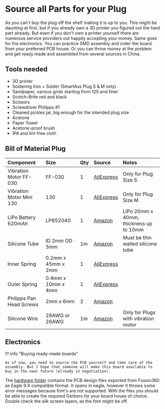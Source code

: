 # Source all Parts for your Plug

As you can't buy the plug off the shelf making it is up to you. This might be daunting at first, but if you already own a 3D printer you figured out the hard part already. But even if you don't own a printer yourself there are numerous service providers out happily accepting your money. Same goes for the electronics. You can practice SMD assembly and order the board from your preferred PCB house. Or you can throw money at the problem and get ready made and assembled from several sources in China.

## Tools needed

- 3D printer
- Soldering Iron + Solder (SmartAss Plug S & M only)
- Sandpaper, various grids starting from 120 and finer
- Scotch-Brite red and black
- Scissors
- Screwdriver Philipps #1
- Cleaned pickles jar, big enough for the intended plug size
- Acetone
- Paper Towel
- Acetone-proof brush
- IPA and lint-free cloth

## Bill of Material Plug

| Component                | Size               | Qty | Source                                                                                        | Notes                                  |
| :----------------------- | :----------------- | :-- | :-------------------------------------------------------------------------------------------- | :------------------------------------- |
| Vibration Motor FF-030   | FF-030             | 1   | [AliExpress](https://www.aliexpress.com/item/1005003722404804.html)                           | Only for Plug Size S                   |
| Vibration Motor Mini 130 | 130                | 1   | [AliExpress](https://www.aliexpress.com/item/1005002947312785.html)                           | Only for Plug Size M                   |
| LiPo Battery 620mAh      | LP852040           | 1   | [Amazon](https://www.amazon.de/gp/product/B095VVWTSH/)                                        | LiPo 20mm x 40mm, thickness up to 10mm |
| Silicone Tube            | ID 2mm OD 3mm      | 1m  | [Amazon](https://www.amazon.de/gp/product/B075ZPR794/)                                        | Must be thin walled silicone tube      |
| Inner Spring             | 0.2mm x 45mm x 2mm | 1   | [AliExpress](https://www.aliexpress.com/item/1005001304880787.html)                           |
| Outer Spring             | 0.4mm x 10mm x 4mm | 1   | [AliExpress](https://www.aliexpress.com/item/1005001304880787.html)                           |
| Philipps Pan Head Screws | 2mm x 6mm          | 2   | [Amazon](https://www.amazon.de/gp/product/B00GMQDSRI)                                         |
| Silicone Wire            | 28AWG or 26AWG     | 1m  | [Amazon](https://www.amazon.com/DAOKI-Silicone-Stranded-Electrical-Assortment/dp/B08PBLTYD8/) | Only for Plugs with vibration motor    |

## Electronics

!!! info "Buying ready-made boards"

    As of now, you need to source the PCB yourself and take care of the assembly. But I hope that someone will make this board available to buy in the near future (already in negotiation).

The [hardware folder](https://github.com/theelims/SmartAssPlug/tree/main/hardware/PCB) contains the PCB design files exported from Fusion360 as Eagle 9.X compatible format. It opens in eagle, however it throws some error messages because font's are not supported. With the files you should be able to create the required Gerbers for your board house of choice. Double check the silk screen layers, as the font might be off.
